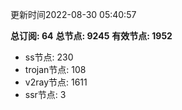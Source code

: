 更新时间2022-08-30 05:40:57

**总订阅: 64**
**总节点: 9245**
**有效节点: 1952**
- ss节点: 230
- trojan节点: 108
- v2ray节点: 1611
- ssr节点: 3
